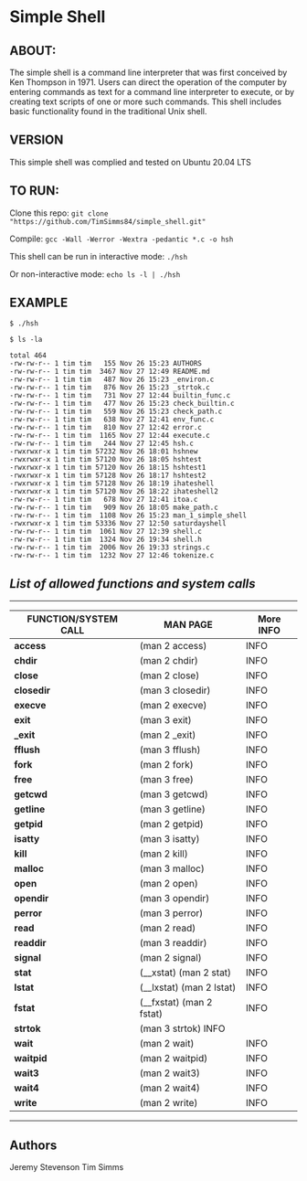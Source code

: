# Simple Shell

## ABOUT:
The simple shell is a command line interpreter that was first conceived by Ken Thompson in 1971. Users can direct the operation of the computer by entering commands as text for a command line interpreter to execute, or by creating text scripts of one or more such commands. This shell includes basic functionality found in the traditional Unix shell.

## VERSION
This simple shell was complied and tested on Ubuntu 20.04 LTS

## TO RUN:
Clone this repo:
```git clone "https://github.com/TimSimms84/simple_shell.git"```

Compile:
```gcc -Wall -Werror -Wextra -pedantic *.c -o hsh```

This shell can be run in interactive mode:
```./hsh```

Or non-interactive mode: 
```echo ls -l | ./hsh```

## EXAMPLE
```$ ./hsh```

```$ ls -la```

```
total 464
-rw-rw-r-- 1 tim tim   155 Nov 26 15:23 AUTHORS
-rw-rw-r-- 1 tim tim  3467 Nov 27 12:49 README.md
-rw-rw-r-- 1 tim tim   487 Nov 26 15:23 _environ.c
-rw-rw-r-- 1 tim tim   876 Nov 26 15:23 _strtok.c
-rw-rw-r-- 1 tim tim   731 Nov 27 12:44 builtin_func.c
-rw-rw-r-- 1 tim tim   477 Nov 26 15:23 check_builtin.c
-rw-rw-r-- 1 tim tim   559 Nov 26 15:23 check_path.c
-rw-rw-r-- 1 tim tim   638 Nov 27 12:41 env_func.c
-rw-rw-r-- 1 tim tim   810 Nov 27 12:42 error.c
-rw-rw-r-- 1 tim tim  1165 Nov 27 12:44 execute.c
-rw-rw-r-- 1 tim tim   244 Nov 27 12:45 hsh.c
-rwxrwxr-x 1 tim tim 57232 Nov 26 18:01 hshnew
-rwxrwxr-x 1 tim tim 57120 Nov 26 18:05 hshtest
-rwxrwxr-x 1 tim tim 57120 Nov 26 18:15 hshtest1
-rwxrwxr-x 1 tim tim 57128 Nov 26 18:17 hshtest2
-rwxrwxr-x 1 tim tim 57128 Nov 26 18:19 ihateshell
-rwxrwxr-x 1 tim tim 57120 Nov 26 18:22 ihateshell2
-rw-rw-r-- 1 tim tim   678 Nov 27 12:41 itoa.c
-rw-rw-r-- 1 tim tim   909 Nov 26 18:05 make_path.c
-rw-rw-r-- 1 tim tim  1108 Nov 26 15:23 man_1_simple_shell
-rwxrwxr-x 1 tim tim 53336 Nov 27 12:50 saturdayshell
-rw-rw-r-- 1 tim tim  1061 Nov 27 12:39 shell.c
-rw-rw-r-- 1 tim tim  1324 Nov 26 19:34 shell.h
-rw-rw-r-- 1 tim tim  2006 Nov 26 19:33 strings.c
-rw-rw-r-- 1 tim tim  1232 Nov 27 12:46 tokenize.c
```


## ***List of allowed functions and system calls***
***
|FUNCTION/SYSTEM CALL|  MAN PAGE | More INFO | 
|-----|------|------|
|**access** | (man 2 access)|    INFO    |
|**chdir** | (man 2 chdir)|  INFO    |
|**close** | (man 2 close)|  INFO    |
|**closedir** | (man 3 closedir)|    INFO    |
|**execve** | (man 2 execve)|    INFO    |
|**exit** | (man 3 exit)|    INFO    |
|**_exit** | (man 2 _exit)|  INFO    |
|**fflush** | (man 3 fflush)|    INFO    |
|**fork** | (man 2 fork)|    INFO    |
|**free** | (man 3 free)|    INFO    |
|**getcwd** | (man 3 getcwd)|    INFO    |
|**getline** | (man 3 getline)|  INFO    |
|**getpid** | (man 2 getpid)|    INFO    |
|**isatty** | (man 3 isatty)|    INFO    |
|**kill** | (man 2 kill)|    INFO    |
|**malloc** | (man 3 malloc)|    INFO    |
|**open** | (man 2 open)|    INFO    |
|**opendir** | (man 3 opendir)|  INFO    |
|**perror** | (man 3 perror)|    INFO    |
|**read** | (man 2 read)|    INFO    |
|**readdir** | (man 3 readdir)|  INFO    |
|**signal** | (man 2 signal)|    INFO    |
|**stat** | (__xstat) (man 2 stat)|  INFO    |
|**lstat** | (__lxstat) (man 2 lstat)|   INFO    |
|**fstat** | (__fxstat) (man 2 fstat)|   INFO    |
|**strtok** | (man 3 strtok) INFO    |
|**wait** | (man 2 wait)|    INFO    |
|**waitpid** | (man 2 waitpid)|  INFO    |
|**wait3** | (man 2 wait3)|  INFO    |
|**wait4** | (man 2 wait4)|  INFO    |
|**write** | (man 2 write)|  INFO    |
***

## Authors
Jeremy Stevenson
Tim Simms
